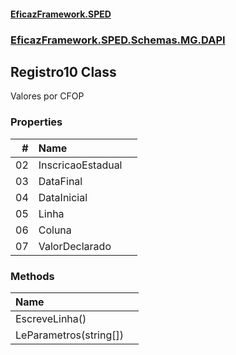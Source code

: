 #### [EficazFramework.SPED](EficazFrameworkSPED.md 'EficazFramework SPED')
### [EficazFramework.SPED.Schemas.MG.DAPI](EficazFramework.SPED.Schemas.MG.DAPI.md 'EficazFramework.SPED.Schemas.MG.DAPI')

## Registro10 Class

Valores por CFOP
### Properties

| # | Name | |
| ---: | :--- | :--- |
| 02 | InscricaoEstadual |  |
| 03 | DataFinal |  |
| 04 | DataInicial |  |
| 05 | Linha |  |
| 06 | Coluna |  |
| 07 | ValorDeclarado |  |
### Methods

| Name | |
| :--- | :--- |
| EscreveLinha() |  |
| LeParametros(string[]) |  |
